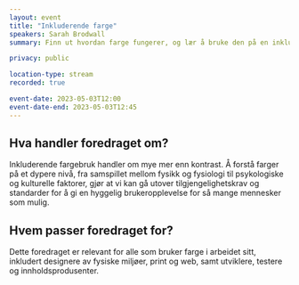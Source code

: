 ```yaml
---
layout: event
title: "Inkluderende farge"
speakers: Sarah Brodwall
summary: Finn ut hvordan farge fungerer, og lær å bruke den på en inklusiv måte.

privacy: public

location-type: stream
recorded: true

event-date: 2023-05-03T12:00
event-date-end: 2023-05-03T12:45
---
```

## Hva handler foredraget om?
Inkluderende fargebruk handler om mye mer enn kontrast. Å forstå farger på et dypere nivå, fra samspillet mellom fysikk og fysiologi til psykologiske og kulturelle faktorer, gjør at vi kan gå utover tilgjengelighetskrav og standarder for å gi en hyggelig brukeropplevelse for så mange mennesker som mulig. 

## Hvem passer foredraget for?
Dette foredraget er relevant for alle som bruker farge i arbeidet sitt, inkludert designere av fysiske miljøer, print og web, samt utviklere, testere og innholdsprodusenter.
